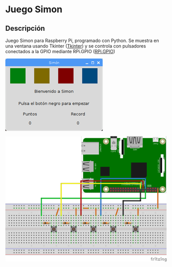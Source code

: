 # Juego Simon

## Descripción

Juego Simon para Raspberry Pi, programado con Python.
Se muestra en una ventana usando Tkinter ([Tkinter](https://wiki.python.org/moin/TkInter)) y se controla con pulsadores conectados a la GPIO mediante RPi.GPIO ([RPi.GPIO](https://pypi.org/project/RPi.GPIO/))


![Simon](captura.png)

![Esquema](esquema.png)

